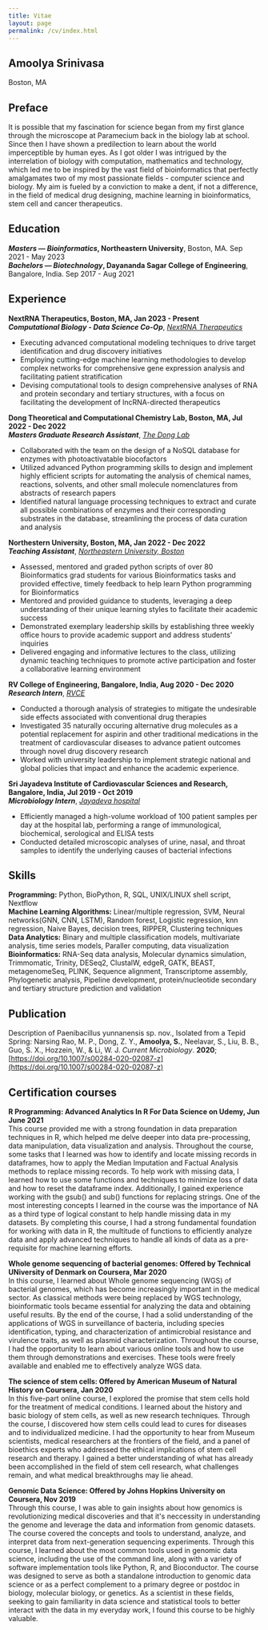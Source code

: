 ```yaml
---
title: Vitae
layout: page
permalink: /cv/index.html
---
```

## Amoolya Srinivasa
<!---[srinivasa.a@northeastern.edu](mailto:srinivasa.@northeastern.edu) --->
Boston, MA
## Preface
It is possible that my fascination for science began from my first glance through the microscope at Paramecium back in the biology lab at school. Since then I have shown a predilection to learn about the world imperceptible by human eyes. As I got older I was intrigued by the interrelation of biology with computation, mathematics and technology, which led me to be inspired by the vast field of bioinformatics that perfectly amalgamates two of my most passionate fields - computer science and biology. My aim is fueled by a conviction to make a dent, if not a difference, in the field of medical drug designing, machine learning in bioinformatics, stem cell and cancer therapeutics. 

## Education
***Masters — Bioinformatics*, Northeastern University**, Boston, MA. Sep 2021 - May 2023<br>
***Bachelors — Biotechnology*, Dayananda Sagar College of Engineering**, Bangalore, India. Sep 2017 - Aug 2021<br>

## Experience
**NextRNA Therapeutics, Boston, MA, Jan 2023 - Present**<br>
***Computational Biology - Data Science Co-Op***, *[NextRNA Therapeutics](http://nextrna.com/)*<br>

* Executing advanced computational modeling techniques to drive target identification and drug discovery initiatives
* Employing cutting-edge machine learning methodologies to develop complex networks for comprehensive gene expression analysis and facilitating patient stratification
* Devising computational tools to design comprehensive analyses of RNA and protein secondary and tertiary structures, with a focus on facilitating the development of lncRNA-directed therapeutics

**Dong Theoretical and Computational Chemistry Lab, Boston, MA, Jul 2022 - Dec 2022**<br>
***Masters Graduate Research Assistant***, *[The Dong Lab](https://sijiadong.com/)*<br>

* Collaborated with the team on the design of a NoSQL database for enzymes with photoactivatable biocofactors
* Utilized advanced Python programming skills to design and implement highly efficient scripts for automating the analysis of chemical names, reactions, solvents, and other small molecule nomenclatures from abstracts of research papers
* Identified natural language processing techniques to extract and curate all possible combinations of enzymes and their corresponding substrates in the database, streamlining the process of data curation and analysis

**Northestern University, Boston, MA, Jan 2022 - Dec 2022** <br>
***Teaching Assistant***, *[Northeastern University, Boston](https://cos.northeastern.edu/master-of-science-in-bioinformatics/)*
* Assessed, mentored and graded python scripts of over 80 Bioinformatics grad students for various Bioinformatics tasks and provided effective, timely feedback to help learn Python programming for Bioinformatics
* Mentored and provided guidance to students, leveraging a deep understanding of their unique learning styles to facilitate their academic success
* Demonstrated exemplary leadership skills by establishing three weekly office hours to provide academic support and address students' inquiries
* Delivered engaging and informative lectures to the class, utilizing dynamic teaching techniques to promote active participation and foster a collaborative learning environment

**RV College of Engineering, Bangalore, India, Aug 2020 - Dec 2020**<br>
***Research Intern***, *[RVCE](https://www.rvce.edu.in/)* <br>
* Conducted a thorough analysis of strategies to mitigate the undesirable side effects associated with conventional drug therapies
*  Investigated 35 naturally occuring alternative drug molecules as a potential replacement for aspirin and other traditional medications in the treatment of cardiovascular diseases to advance patient outcomes through novel drug discovery research
* Worked with university leadership to implement strategic national and global policies that impact and enhance the academic experience.

**Sri Jayadeva Institute of Cardiovascular Sciences and Research, Bangalore, India, Jul 2019 - Oct 2019**<br>
***Microbiology Intern***, *[Jayadeva hospital](http://jayadevacardiology.com/)*
* Efficiently managed a high-volume workload of 100 patient samples per day at the hospital lab, performing a range of immunological, biochemical, serological and ELISA tests
* Conducted detailed microscopic analyses of urine, nasal, and throat samples to identify the underlying causes of bacterial infections

## Skills
**Programming:** Python, BioPython, R, SQL, UNIX/LINUX shell script, Nextflow<br>
**Machine Learning Algorithms:** Linear/multiple regression, SVM, Neural networks(GNN, CNN, LSTM), Random forest, Logistic regression, knn regression, Naive Bayes, decision trees, RIPPER, Clustering techniques<br>
**Data Analytics:** Binary and multiple classification models, multivariate analysis, time series models, Paraller computing, data visualization<br>
**Bioinformatics:** RNA-Seq data analysis, Molecular dynamics simulation, Trimmomatic, Trinity, DESeq2, ClustalW, edgeR, GATK, BEAST, metagenomeSeq, PLINK, Sequence alignment, Transcriptome assembly, Phylogenetic analysis, Pipeline development, protein/nucleotide secondary and tertiary structure prediction and validation<br>

## Publication
Description of Paenibacillus yunnanensis sp. nov., Isolated from a Tepid Spring: Narsing Rao, M. P., Dong, Z. Y., **Amoolya, S.**, Neelavar, S., Liu, B. B., Guo, S. X., Hozzein, W., & Li, W. J. *Current Microbiology*. **2020**; [https://doi.org/10.1007/s00284-020-02087-z](https://doi.org/10.1007/s00284-020-02087-z)<br>

## Certification courses
**R Programming: Advanced Analytics In R For Data Science on Udemy, Jun June 2021**<br> 
This course provided me with a strong foundation in data preparation techniques in R, which helped me delve deeper into data pre-processing, data manipulation, data visualization and analysis. Throughout the course, some tasks that I learned was how to identify and locate missing records in dataframes, how to apply the Median Imputation and Factual Analysis methods to replace missing records. To help work with missing data, I learned how to use some functions and techniques to minimize loss of data and how to reset the dataframe index. Additionally, I gained experience working with the gsub() and sub() functions for replacing strings. One of the most interesting concepts I learned in the course was the importance of NA as a third type of logical constant to help handle missing data in my datasets. By completing this course, I had a strong fundamental foundation for working with data in R, the multitude of functions to efficiently analyze data and apply advanced techniques to handle all kinds of data as a pre-requisite for machine learning efforts. 

**Whole genome sequencing of bacterial genomes: Offered by Technical UNiversity of Denmark on Coursera, Mar 2020**<br>
In this course, I learned about Whole genome sequencing (WGS) of bacterial genomes, which has become increasingly important in the medical sector. As classical methods were being replaced by WGS technology, bioinformatic tools became essential for analyzing the data and obtaining useful results. By the end of the course, I had a solid understanding of the applications of WGS in surveillance of bacteria, including species identification, typing, and characterization of antimicrobial resistance and virulence traits, as well as plasmid characterization. Throughout the course, I had the opportunity to learn about various online tools and how to use them through demonstrations and exercises. These tools were freely available and enabled me to effectively analyze WGS data.

**The science of stem cells: Offered by American Museum of Natural History on Coursera, Jan 2020**<br>
In this five-part online course, I explored the promise that stem cells hold for the treatment of medical conditions. I learned about the history and basic biology of stem cells, as well as new research techniques. Through the course, I discovered how stem cells could lead to cures for diseases and to individualized medicine. I had the opportunity to hear from Museum scientists, medical researchers at the frontiers of the field, and a panel of bioethics experts who addressed the ethical implications of stem cell research and therapy. I gained a better understanding of what has already been accomplished in the field of stem cell research, what challenges remain, and what medical breakthroughs may lie ahead.

**Genomic Data Science: Offered by Johns Hopkins University on Coursera, Nov 2019**<br>
Through this course, I was able to gain insights about how genomics is revolutionizing medical discoveries and that it's neccessity in understanding the genome and leverage the data and information from genomic datasets. The course covered the concepts and tools to understand, analyze, and interpret data from next-generation sequencing experiments. Through this course, I learned about the most common tools used in genomic data science, including the use of the command line, along with a variety of software implementation tools like Python, R, and Bioconductor. The course was designed to serve as both a standalone introduction to genomic data science or as a perfect complement to a primary degree or postdoc in biology, molecular biology, or genetics. As a scientist in these fields, seeking to gain familiarity in data science and statistical tools to better interact with the data in my everyday work, I found this course to be highly valuable.
